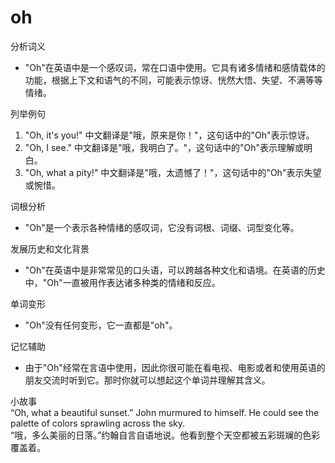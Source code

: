 # oh

分析词义

  

*   "Oh"在英语中是一个感叹词，常在口语中使用。它具有诸多情绪和感情载体的功能，根据上下文和语气的不同，可能表示惊讶、恍然大悟、失望、不满等等情绪。

  

列举例句

  

1.  "Oh, it's you!" 中文翻译是"哦，原来是你！"，这句话中的"Oh"表示惊讶。
2.  "Oh, I see." 中文翻译是"哦，我明白了。"，这句话中的"Oh"表示理解或明白。
3.  "Oh, what a pity!" 中文翻译是"哦，太遗憾了！"，这句话中的"Oh"表示失望或惋惜。

  

词根分析

  

*   "Oh"是一个表示各种情绪的感叹词，它没有词根、词缀、词型变化等。

  

发展历史和文化背景

  

*   "Oh"在英语中是非常常见的口头语，可以跨越各种文化和语境。在英语的历史中，"Oh"一直被用作表达诸多种类的情绪和反应。

  

单词变形

  

*   "Oh"没有任何变形，它一直都是"oh"。

  

记忆辅助

  

*   由于"Oh"经常在言语中使用，因此你很可能在看电视、电影或者和使用英语的朋友交流时听到它。那时你就可以想起这个单词并理解其含义。

  

小故事  
“Oh, what a beautiful sunset.” John murmured to himself. He could see the palette of colors sprawling across the sky.  
“哦，多么美丽的日落。”约翰自言自语地说。他看到整个天空都被五彩斑斓的色彩覆盖着。
